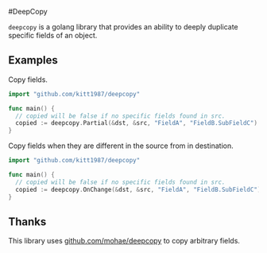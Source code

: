 #DeepCopy

`deepcopy` is a golang library that provides an ability to deeply duplicate specific fields of an object.

## Examples

Copy fields.

```go
import "github.com/kitt1987/deepcopy"

func main() {
  // copied will be false if no specific fields found in src.
  copied := deepcopy.Partial(&dst, &src, "FieldA", "FieldB.SubFieldC")
}
```

Copy fields when they are different in the source from in destination.

```go
import "github.com/kitt1987/deepcopy"

func main() {
  // copied will be false if no specific fields found in src.
  copied := deepcopy.OnChange(&dst, &src, "FieldA", "FieldB.SubFieldC")
}
```

## Thanks

This library uses [github.com/mohae/deepcopy](github.com/mohae/deepcopy) to copy arbitrary fields.
